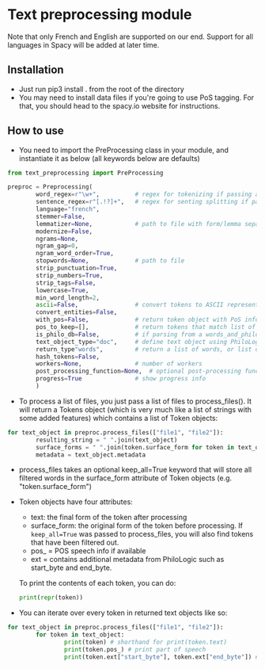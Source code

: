 # Text preprocessing module
Note that only French and English are supported on our end. Support for all languages in Spacy will be added at later time.

## Installation
- Just run pip3 install . from the root of the directory
- You may need to install data files if you're going to use PoS tagging. For that, you should head to the spacy.io website for instructions. 

## How to use
- You need to import the PreProcessing class in your module, and instantiate it as below (all keywords below are defaults)

```python
from text_preprocessing import PreProcessing

preproc = Preprocessing(
        word_regex=r"\w+",          # regex for tokenizing if passing a string
        sentence_regex=r"[.!?]+",   # regex for senting splitting if passing a string
        language="french",
        stemmer=False,
        lemmatizer=None,            # path to file with form/lemma separated by tab, or just "spacy to spacy lemmatizer
        modernize=False,
        ngrams=None,
        ngram_gap=0,
        ngram_word_order=True,
        stopwords=None,             # path to file
        strip_punctuation=True,
        strip_numbers=True,
        strip_tags=False,
        lowercase=True,
        min_word_length=2,
        ascii=False,                # convert tokens to ASCII representation
        convert_entities=False,
        with_pos=False,             # return token object with PoS info
        pos_to_keep=[],             # return tokens that match list of POS (for POS available, see Spacy docs)
        is_philo_db=False,          # if parsing from a words_and_philo_ids file generated by PhiloLogic
        text_object_type="doc",     # define text object using PhiloLogic text object model
        return_type"words",         # return a list of words, or list of sentences
        hash_tokens=False, 
        workers=None,               # number of workers
        post_processing_function=None,  # optional post-processing function before each text object is returned
        progress=True               # show progress info
        )

```

- To process a list of files, you just pass a list of files to process_files(). It will return a Tokens object (which is very much like a list of strings with some added features) which contains a list of Token objects:
```python
for text_object in preproc.process_files(["file1", "file2"]):
        resulting_string = " ".join(text_object)
        surface_forms = " ".join(token.surface_form for token in text_object)
        metadata = text_object.metadata
 ```
 
 - process_files takes an optional keep_all=True keyword that will store all filtered words in the surface_form attribute of Token objects (e.g. "token.surface_form")
 
 - Token objects have four attributes:
    - text: the final form of the token after processing
    - surface_form: the original form of the token before processing. If `keep_all=True` was passed to process_files, you will also find tokens that have been filtered out.
    - pos_ = POS speech info if available
    - ext = contains additional metadata from PhiloLogic such as start_byte and end_byte. 
    
    To print the contents of each token, you can do: 
    ```python 
    print(repr(token))
    ```
- You can iterate over every token in returned text objects like so:
```python
for text_object in preproc.process_files(["file1", "file2"]):
        for token in text_object:
                print(token) # shorthand for print(token.text)
                print(token.pos_) # print part of speech 
                print(token.ext["start_byte"], token.ext["end_byte"]) # print start and end byte of each token (if available)
 ``` 
 
